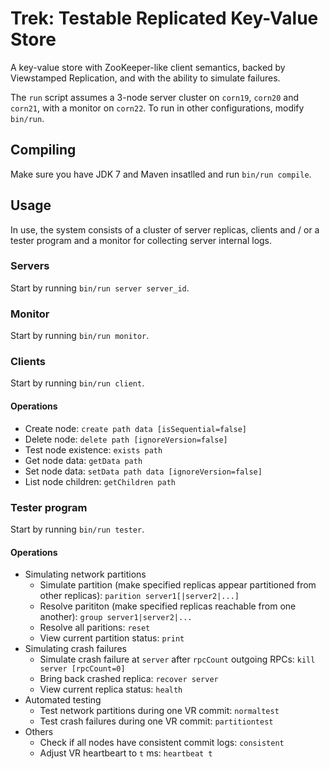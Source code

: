 # Trek: Testable Replicated Key-Value Store

A key-value store with ZooKeeper-like client semantics, backed by Viewstamped Replication, and with the ability to simulate failures.

The `run` script assumes a 3-node server cluster on `corn19`, `corn20` and `corn21`, with a monitor on `corn22`. To run in other configurations, modify `bin/run`.

## Compiling
Make sure you have JDK 7 and Maven insatlled and run `bin/run compile`.

## Usage
In use, the system consists of a cluster of server replicas, clients and / or a tester program and a monitor for collecting server internal logs.

### Servers
Start by running `bin/run server server_id`.

### Monitor
Start by running `bin/run monitor`.

### Clients
Start by running `bin/run client`.

#### Operations
* Create node: `create path data [isSequential=false]`
* Delete node: `delete path [ignoreVersion=false]`
* Test node existence: `exists path`
* Get node data: `getData path`
* Set node data: `setData path data [ignoreVersion=false]`
* List node children: `getChildren path`

### Tester program
Start by running `bin/run tester`.

#### Operations
* Simulating network partitions
  * Simulate partition (make specified replicas appear partitioned from other replicas): `parition server1[|server2|...]`
  * Resolve parititon (make specified replicas reachable from one another): `group server1|server2|...`
  * Resolve all paritions: `reset`
  * View current partition status: `print`
* Simulating crash failures
  * Simulate crash failure at `server` after `rpcCount` outgoing RPCs: `kill server [rpcCount=0]`
  * Bring back crashed replica: `recover server`
  * View current replica status: `health`
* Automated testing
  * Test network partitions during one VR commit: `normaltest`
  * Test crash failures during one VR commit: `partitiontest`
* Others
  * Check if all nodes have consistent commit logs: `consistent`
  * Adjust VR heartbeart to `t` ms: `heartbeat t`
